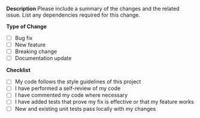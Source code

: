 **Description**
Please include a summary of the changes and the related issue. List any dependencies required for this change.

**Type of Change**

- [ ] Bug fix
- [ ] New feature
- [ ] Breaking change
- [ ] Documentation update

**Checklist**

- [ ] My code follows the style guidelines of this project
- [ ] I have performed a self-review of my code
- [ ] I have commented my code where necessary
- [ ] I have added tests that prove my fix is effective or that my feature works
- [ ] New and existing unit tests pass locally with my changes
